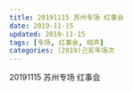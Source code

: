 ```yaml
---
title: 20191115 苏州专场 红事会
date: 2019-11-15
updated: 2019-11-15
tags: [专场, 红事会, 相声]
categories: (2019)己亥年场次
---
```

20191115 苏州专场 红事会